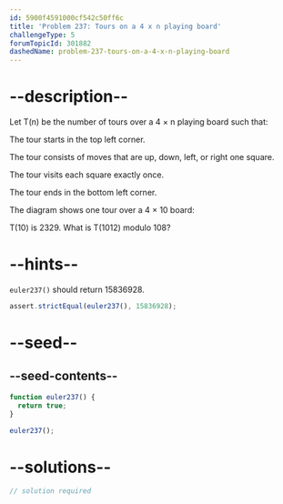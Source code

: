 ```yaml
---
id: 5900f4591000cf542c50ff6c
title: 'Problem 237: Tours on a 4 x n playing board'
challengeType: 5
forumTopicId: 301882
dashedName: problem-237-tours-on-a-4-x-n-playing-board
---
```


# --description--

Let T(n) be the number of tours over a 4 × n playing board such that:

The tour starts in the top left corner.

The tour consists of moves that are up, down, left, or right one square.

The tour visits each square exactly once.

The tour ends in the bottom left corner.

The diagram shows one tour over a 4 × 10 board:

T(10) is 2329. What is T(1012) modulo 108?

# --hints--

`euler237()` should return 15836928.

```js
assert.strictEqual(euler237(), 15836928);
```

# --seed--

## --seed-contents--

```js
function euler237() {
  return true;
}

euler237();
```

# --solutions--

```js
// solution required
```
